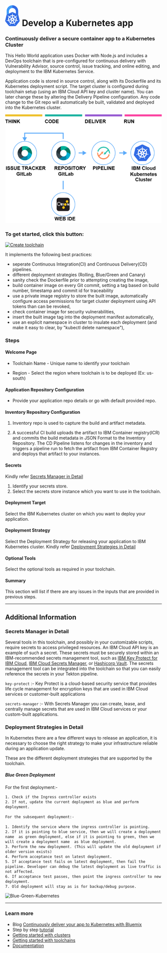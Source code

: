 # ![Icon](./.bluemix/secure-lock-kubernetes.png) Develop a Kubernetes app

### Continuously deliver a secure container app to a Kubernetes Cluster
This Hello World application uses Docker with Node.js and includes a DevOps toolchain that is pre-configured for continuous delivery with Vulnerability Advisor, source control, issue tracking, and online editing, and deployment to the IBM Kubernetes Service.

Application code is stored in source control, along with its Dockerfile and its Kubernetes deployment script.
The target cluster is configured during toolchain setup (using an IBM Cloud API key and cluster name). You can later change these by altering the Delivery Pipeline configuration.
Any code change to the Git repo will automatically be built, validated and deployed into the Kubernetes cluster.

![Icon](./.bluemix/toolchain.png)

### To get started, click this button:
[![Create toolchain](https://cloud.ibm.com/devops/graphics/create_toolchain_button.png)](https://cloud.ibm.com/devops/setup/deploy?repository=https://github.ibm.com/open-toolchain/secure-app-toolchain)

It implements the following best practices:
- seperate Continuous Integration(CI) and Continuous Delivery(CD) pipelines.
- different deployment strategies (Rolling, Blue/Green and Canary) 
- sanity check the Dockerfile prior to attempting creating the image,
- build container image on every Git commit, setting a tag based on build number, timestamp and commit id for traceability
- use a private image registry to store the built image, automatically configure access permissions for target cluster deployment using API tokens than can be revoked,
- check container image for security vulnerabilities,
- insert the built image tag into the deployment manifest automatically,
- use an explicit namespace in cluster to insulate each deployment (and make it easy to clear, by "kubectl delete namespace"),

### Steps

#### Welcome Page

- Toolchain Name - Unique name to identify your toolchain

- Region - Select the region where toolchain is to be deployed (Ex: us-south)

#### Application Repository Configuration

- Provide your application repo details or go with default provided repo.

#### Inventory Repository Configuration

1. Inventory repo is used to capture the build and artifact metadata.

2. A successful CI build uploads the artifact to IBM Container registry(ICR) and commits the build metadata in JSON Format to the Inventory Repository. The CD Pipeline listens for changes in the inventory and triggers a pipeline run to fetch the artifact from IBM Container Registry and deploys that artifact to your instances.

#### Secrets

Kindly refer [Secrets Manager in Detail](#secrets-manager-in-detail])  

1. Identify your secrets store. 
2. Select the secrets store instance which you want to use in the toolchain.


#### Deployment Target

Select the IBM Kubernetes cluster on which you want to deploy your application.

#### Deployment Strategy

Select the Deployment Strategy for releasing your application to IBM Kubernetes cluster. Kindly refer [Deployment Strategies in Detail](#deployment-strategies-in-detail])  

#### Optional Tools

Select the optional tools as required in your toolchain.

#### Summary

This section will list if there are any issues in the inputs that are provided in previous steps.

---
## Additional Information

### Secrets Manager in Detail

Several tools in this toolchain, and possibly in your customizable scripts, require secrets to access privileged resources. An IBM Cloud API key is an example of such a secret. These secrets must be securely stored within an IBM-recommended secrets management tool, such as [IBM Key Protect for IBM Cloud](https://www.ibm.com/cloud/key-protect), [IBM Cloud Secrets Manager](https://www.ibm.com/cloud/secrets-manager), or [Hashicorp Vault](https://www.vaultproject.io/). The secrets management tool can be integrated into the toolchain so that you can easily reference the secrets in your Tekton pipeline.

`key-protect` :- Key Protect is a cloud-based security service that provides life cycle management for encryption keys that are used in IBM Cloud services or customer-built applications

`secrets-manager` :- With Secrets Manager you can create, lease, and centrally manage secrets that are used in IBM Cloud services or your custom-built applications.

### Deployment Strategies in Detail

In Kubernetes there are a few different ways to release an application, it is necessary to choose the right strategy to make your infrastructure reliable during an application update.

These are the different deployment strategies that are supported by the toolchain.

##### Blue Green Deployment

For the first deployment:- 
```
1. Check if the Ingress controller exists
2. If not, update the current deployment as blue and perform deployment.

For the subsequent deployment:-

1. Identify the service where the ingress controller is pointing.
2. If it is pointing to blue service, then we will create a deployment name  as green deployment, else if it is pointing to green, then we will create a deployment name  as blue deployment.
3. Perform the new deployment. (This will update the old deployment if older version exists)
4. Perform acceptance test on latest deployment.
5. If acceptance test fails on latest deployment, then fail the pipeline. Developer can debug the latest deployment as live traffic is not affected.
6. If acceptance test passes, then point the ingress controller to new deployment. 
7. Old deployment will stay as is for backup/debug purpose.

```
![Blue-Green-Kubernetes](https://media.github.ibm.com/user/333953/files/00742e80-f194-11eb-8a48-a98ced4f6d50)

---
### Learn more 

* Blog [Continuously deliver your app to Kubernetes with Bluemix](https://www.ibm.com/blogs/cloud-archive/2017/07/continuously-deliver-your-app-to-kubernetes-with-bluemix/)
* Step by step [tutorial](https://www.ibm.com/cloud/architecture/tutorials/use-develop-kubernetes-app-toolchain)
* [Getting started with clusters](https://cloud.ibm.com/docs/containers?topic=containers-getting-started)
* [Getting started with toolchains](https://cloud.ibm.com/devops/getting-started)
* [Documentation](https://cloud.ibm.com/docs/services/ContinuousDelivery?topic=ContinuousDelivery-getting-started&pos=2)
